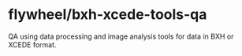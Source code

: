 # flywheel/bxh-xcede-tools-qa
QA using data processing and image analysis tools for data in BXH or XCEDE format.
